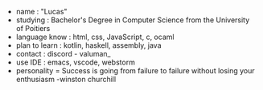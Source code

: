 - name : "Lucas"
- studying : Bachelor's Degree in Computer Science from the University of Poitiers 
- language know : html, css, JavaScript, c, ocaml
- plan to learn : kotlin, haskell, assembly, java
- contact : discord - valuman_
- use IDE : emacs, vscode, webstorm
- personality = Success is going from failure to failure without losing your enthusiasm -winston churchill
<!---
valumane/valumane is a ✨ special ✨ repository because its `README.md` (this file) appears on your GitHub profile.
You can click the Preview link to take a look at your changes.
--->
